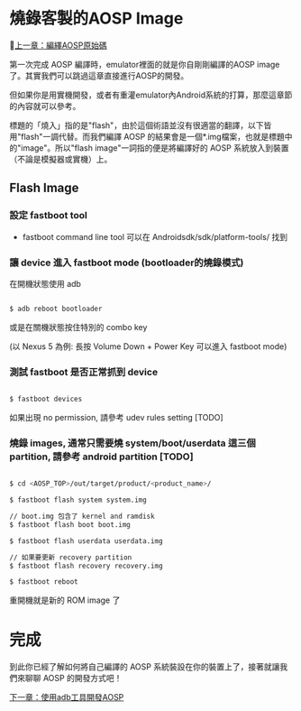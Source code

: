 # 燒錄客製的AOSP Image

[上一章：編繹AOSP原始碼](/ch3_build)

第一次完成 AOSP 編譯時，emulator裡面的就是你自剛剛編譯的AOSP image了。其實我們可以跳過這章直接進行AOSP的開發。

但如果你是用實機開發，或者有重灌emulator內Android系統的打算，那麼這章節的內容就可以參考。

標題的「燒入」指的是"flash"，由於這個術語並沒有很適當的翻譯，以下皆用"flash"一調代替。而我們編譯 AOSP 的結果會是一個*.img檔案，也就是標題中的"image"。所以"flash image"一詞指的便是將編譯好的 AOSP 系統放入到裝置（不論是模擬器或實機）上。

## Flash Image

### 設定 fastboot tool

* fastboot command line tool 可以在 Androidsdk/sdk/platform-tools/ 找到

### 讓 device 進入 fastboot mode (bootloader的燒錄模式)

在開機狀態使用 adb 

```sh

$ adb reboot bootloader

```

或是在關機狀態按住特別的 combo key

(以 Nexus 5 為例: 長按 Volume Down + Power Key 可以進入 fastboot mode)

### 測試 fastboot 是否正常抓到 device

```sh

$ fastboot devices

```

如果出現 no permission, 請參考 udev rules setting [TODO]

### 燒錄 images, 通常只需要燒 system/boot/userdata 這三個 partition, 請參考 android partition [TODO]

```sh

$ cd <AOSP_TOP>/out/target/product/<product_name>/

$ fastboot flash system system.img

// boot.img 包含了 kernel and ramdisk
$ fastboot flash boot boot.img

$ fastboot flash userdata userdata.img

// 如果要更新 recovery partition
$ fastboot flash recovery recovery.img

$ fastboot reboot

```

重開機就是新的 ROM image 了

# 完成

到此你已經了解如何將自己編譯的 AOSP 系統裝設在你的裝置上了，接著就讓我們來聊聊 AOSP 的開發方式吧！

[下一章：使用adb工具開發AOSP](/ch5_adb)
